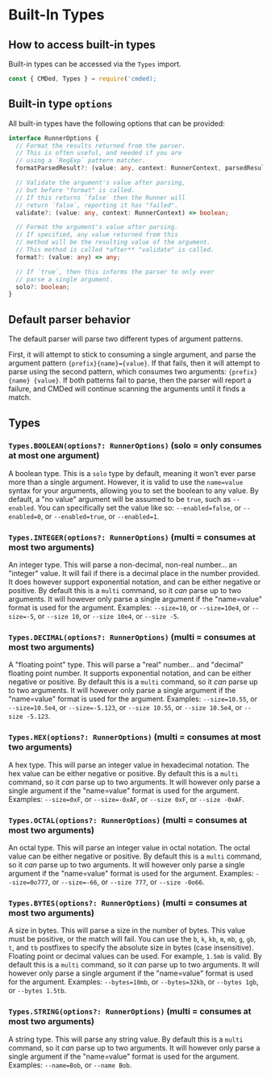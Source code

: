 # Built-In Types

## How to access built-in types

Built-in types can be accessed via the `Types` import.

```javascript
const { CMDed, Types } = require('cmded);
```

## Built-in type `options`

All built-in types have the following options that can be provided:

```typescript
interface RunnerOptions {
  // Format the results returned from the parser.
  // This is often useful, and needed if you are
  // using a `RegExp` pattern matcher.
  formatParsedResult?: (value: any, context: RunnerContext, parsedResult) => object;

  // Validate the argument's value after parsing,
  // but before "format" is called.
  // If this returns `false` then the Runner will
  // return `false`, reporting it has "failed".
  validate?: (value: any, context: RunnerContext) => boolean;

  // Format the argument's value after parsing.
  // If specified, any value returned from this
  // method will be the resulting value of the argument.
  // This method is called *after** "validate" is called.
  format?: (value: any) => any;

  // If `true`, then this informs the parser to only ever
  // parse a single argument.
  solo?: boolean;
}
```

## Default parser behavior

The default parser will parse two different types of argument patterns.

First, it will attempt to stick to consuming a single argument, and parse
the argument pattern `{prefix}{name}={value}`. If that fails, then it will
attempt to parse using the second pattern, which consumes two arguments: `{prefix}{name} {value}`. If both patterns fail to parse, then the parser will report a failure, and CMDed will continue scanning the arguments until it finds a match.

## Types

### `Types.BOOLEAN(options?: RunnerOptions)` (solo = only consumes at most one argument)

A boolean type. This is a `solo` type by default, meaning it won't ever parse more than a single argument. However, it is valid to use the `name=value` syntax for your arguments, allowing you to set the boolean to any value. By default, a "no value" argument will be assumed to be `true`, such as `--enabled`. You can specifically set the value like so: `--enabled=false`, or `--enabled=0`, or `--enabled=true`, or `--enabled=1`.

### `Types.INTEGER(options?: RunnerOptions)` (multi = consumes at most two arguments)

An integer type. This will parse a non-decimal, non-real number... an "integer" value. It will fail if there is a decimal place in the number provided. It does however support exponential notation, and can be either negative or positive. By default this is a `multi` command, so it *can* parse up to two arguments. It will however only parse a single argument if the "name=value" format is used for the argument. Examples: `--size=10`, or `--size=10e4`, or `--size=-5`, or `--size 10`, or `--size 10e4`, or `--size -5`.

### `Types.DECIMAL(options?: RunnerOptions)` (multi = consumes at most two arguments)

A "floating point" type. This will parse a "real" number... and "decimal" floating point number. It supports exponential notation, and can be either negative or positive. By default this is a `multi` command, so it *can* parse up to two arguments. It will however only parse a single argument if the "name=value" format is used for the argument. Examples: `--size=10.55`, or `--size=10.5e4`, or `--size=-5.123`, or `--size 10.55`, or `--size 10.5e4`, or `--size -5.123`.

### `Types.HEX(options?: RunnerOptions)` (multi = consumes at most two arguments)

A hex type. This will parse an integer value in hexadecimal notation. The hex value can be either negative or positive. By default this is a `multi` command, so it *can* parse up to two arguments. It will however only parse a single argument if the "name=value" format is used for the argument. Examples: `--size=0xF`, or `--size=-0xAF`, or `--size 0xF`, or `--size -0xAF`.

### `Types.OCTAL(options?: RunnerOptions)` (multi = consumes at most two arguments)

An octal type. This will parse an integer value in octal notation. The octal value can be either negative or positive. By default this is a `multi` command, so it *can* parse up to two arguments. It will however only parse a single argument if the "name=value" format is used for the argument. Examples: `--size=0o777`, or `--size=-66`, or `--size 777`, or `--size -0o66`.

### `Types.BYTES(options?: RunnerOptions)` (multi = consumes at most two arguments)

A size in bytes. This will parse a size in the number of bytes. This value must be positive, or the match will fail. You can use the `b`, `k`, `kb`, `m`, `mb`, `g`, `gb`, `t`, and `tb` postfixes to specify the absolute size in bytes (case insensitive). Floating point or decimal values can be used. For example, `1.5mb` is valid. By default this is a `multi` command, so it *can* parse up to two arguments. It will however only parse a single argument if the "name=value" format is used for the argument. Examples: `--bytes=10mb`, or `--bytes=32kb`, or `--bytes 1gb`, or `--bytes 1.5tb`.

### `Types.STRING(options?: RunnerOptions)` (multi = consumes at most two arguments)

A string type. This will parse any string value. By default this is a `multi` command, so it *can* parse up to two arguments. It will however only parse a single argument if the "name=value" format is used for the argument. Examples: `--name=Bob`, or `--name Bob`.
